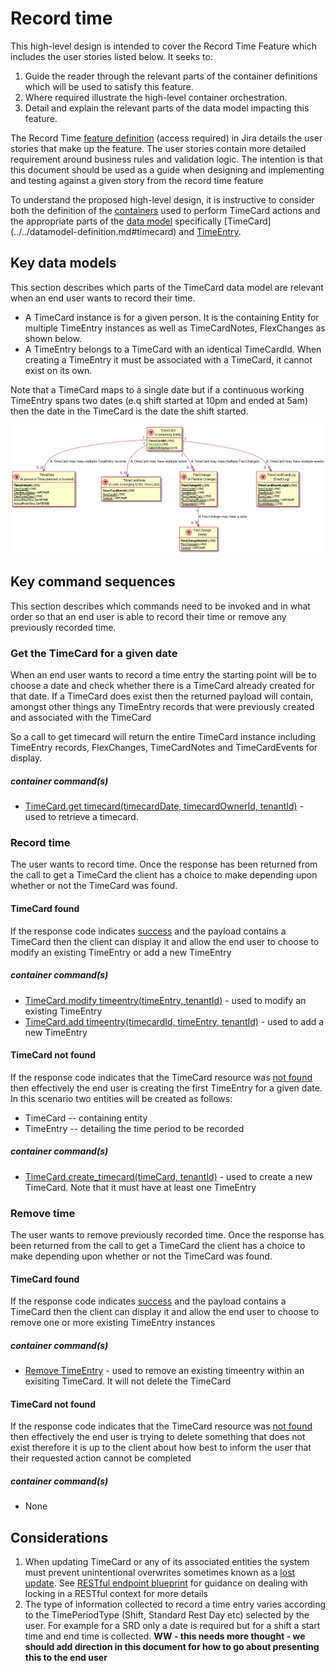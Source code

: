 

# Record time

This high-level design is intended to cover the Record Time Feature which includes the user stories listed below. It seeks to:

1.  Guide the reader through the relevant parts of the container definitions which will be used to satisfy this feature.
2.  Where required illustrate the high-level container orchestration.
3.  Detail and explain the relevant parts of the data model impacting this feature.

The Record Time [feature definition](https://collaboration.homeoffice.gov.uk/jira/browse/EAHW-925) (access required) in Jira details the user stories that make up the feature. The user stories contain more detailed requirement around business rules and validation logic. The intention is that this document should be used as a guide when designing and implementing and testing against a given story from the record time feature

To understand the proposed high-level design, it is instructive to consider both the definition of the [containers](../../container-definition.md) used to perform TimeCard actions and the appropriate parts of the [data model](../../datamodel-definition.md) specifically [TimeCard] (../../datamodel-definition.md#timecard) and [TimeEntry](../../datamodel-definition.md#timeentry).

## Key data models

This section describes which parts of the TimeCard data model are relevant when an end user wants to record their time.
- A TimeCard instance is for a given person. It is the containing Entity for multiple TimeEntry instances as well as TimeCardNotes, FlexChanges as shown below. 
- A TimeEntry belongs to a TimeCard with an identical TimeCardId. When creating a TimeEntry it must be associated with a TimeCard, it cannot exist on its own.

Note that a TimeCard maps to a single date but if a continuous working TimeEntry spans two dates (e.q shift started at 10pm and ended at 5am) then the date in the TimeCard is the date the shift started.

<img src="../../images/timecard-container-data-model.png">

## Key command sequences
This section describes which commands need to be invoked and in what order so that an end user is able to record their time or remove any previously recorded time.

### Get the TimeCard for a given date
When an end user wants to record a time entry the starting point will be to choose a date and check whether there is a TimeCard already created for that date. If a TimeCard does exist then the returned payload will contain, amongst other things any TimeEntry records that were previously created and associated with the TimeCard

So a call to get timecard will return the entire TimeCard instance including TimeEntry records, FlexChanges, TimeCardNotes and TimeCardEvents for display.

##### container command(s)
- [TimeCard.get timecard(timecardDate, timecardOwnerId, tenantId)](../../container-definition.md#get-timecard) - used to retrieve a timecard. 

### Record time
The user wants to record time. Once the response has been returned from the call to get a TimeCard the client has a choice to make depending upon whether or not the TimeCard was found.

#### TimeCard found
 If the response code indicates [success](https://github.com/UKHomeOffice/callisto-docs/blob/main/blueprints/restful-endpoint.md#handle-success-consistently) and the payload contains a TimeCard then the client can display it and allow the
end user to choose to modify an existing TimeEntry or add a new TimeEntry

##### container command(s)
- [TimeCard.modify timeentry(timeEntry, tenantId)](../../container-definition.md#modify-timeentry) - used to modify an existing TimeEntry 
- [TimeCard.add timeentry(timecardId, timeEntry, tenantId)](../../container-definition.md#add-timeentry) - used to add a new TimeEntry


#### TimeCard not found
If the response code indicates that the TimeCard resource was [not found](https://github.com/UKHomeOffice/callisto-docs/blob/main/blueprints/restful-endpoint.md#handle-errors-gracefully-and-return-standard-error-codes) then effectively the end user is creating the first TimeEntry for a given date. In this scenario two entities will
be created as follows:

- TimeCard -- containing entity
- TimeEntry -- detailing the time period to be recorded

##### container command(s)
- [TimeCard.create_timecard(timeCard, tenantId)](../../container-definition.md#create-timecard) - used to create a new TimeCard. Note that it must have at least one TimeEntry 

### Remove time
The user wants to remove previously recorded time. Once the response has been returned from the call to get a TimeCard the client has a choice to make depending upon whether or not the TimeCard was found.

#### TimeCard found
 If the response code indicates [success](https://github.com/UKHomeOffice/callisto-docs/blob/main/blueprints/restful-endpoint.md#handle-success-consistently) and the payload contains a TimeCard then the client can display it and allow the end user to choose to remove one or more existing TimeEntry instances

##### container command(s)
- [Remove TimeEntry](../../container-definition.md#remove-timeentry) - used to remove an existing timeentry within an exisiting TimeCard. It will not delete the TimeCard

#### TimeCard not found
If the response code indicates that the TimeCard resource was [not found](https://github.com/UKHomeOffice/callisto-docs/blob/main/blueprints/restful-endpoint.md#handle-errors-gracefully-and-return-standard-error-codes) then effectively the end user is trying to delete something that does not exist therefore it is up to the client about how best to inform the user that their requested action cannot be completed

##### container command(s)
- None

## Considerations

1.  When updating TimeCard or any of its associated entities the system must prevent unintentional overwrites sometimes known as a [lost update](https://www.w3.org/1999/04/Editing/#3.1).  See [RESTful endpoint blueprint](https://github.com/UKHomeOffice/callisto-docs/blob/main/blueprints/restful-endpoint.md#managing-resource-contention) for guidance on dealing with locking in a RESTful context for more details
2.  The type of information collected to record a time entry varies according to the TimePeriodType (Shift, Standard Rest Day etc) selected by the user. For example for a SRD only a date is required but for a shift a start time and end time is collected. **WW - this needs more thought - we should add direction in this document for how to go about presenting this to the end user**



